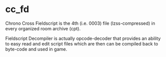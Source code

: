 # cc_fd

Chrono Cross Fieldscript is the 4th (i.e. 0003) file (lzss-compressed) in every organized room archive (cpt).

Fieldscript Decompiler is actually opcode-decoder that provides an ability to easy read and edit script files which are then can be compiled back to byte-code and used in game.
